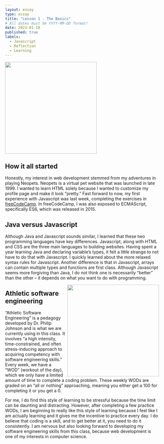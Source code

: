 ```yaml
---
layout: essay
type: essay
title: "Lesson 1 - The Basics"
# All dates must be YYYY-MM-DD format!
date: 2023-01-18
published: true
labels:
  - Javascript
  - Reflection
  - Learning
---
```


<img width="300px" class="rounded float-start pe-4" src="https://www.sunnyneo.com/helppages/oldneo1.jpg">

## How it all started


Honestly, my interest in web development stemmed from my adventures in playing Neopets. Neopets is a virtual pet website that was launched in late 1999. I wanted to learn HTML solely because I wanted to customize my profile page and make it look “pretty.” Fast forward to now, my first experience with Javascript was last week, completing the exercises in [freeCodeCamp](https://www.freecodecamp.org/learn/javascript-algorithms-and-data-structures/). In freeCodeCamp, I was also exposed to ECMAScript, specifically ES6, which was released in 2015. 



## Java versus Javascript

Although Java and Javascript sounds similar, I learned that these two programming languages have key differences. Javascript, along with HTML and CSS are the three main languages to building websites. Having spent a year learning Java and declaring variable’s types, it felt a little strange to not have to do that with Javascript. I quickly learned about the more relaxed syntax rules for Javascript. Another difference is that in Javascript, arrays can contain multiple types and functions are first class. Although Javascript seems more forgiving than Java, I do not think one is necessarily “better” than the other – it depends on what you want to do with programming. 

<img align = "right" width="300px" class="rounded float-start pe-4" src="https://miro.medium.com/max/1400/1*ymgzIlxykSI7--smaBN5mA.webp">



##  Athletic software engineering

“Athletic Software Engineering” is a pedagogy developed by Dr. Philip Johnson and is what we are currently using in this class. It involves “a high intensity, time-constrained, and often stress-inducing approach to acquiring competency with software engineering skills.” Every week, we have a “WOD” (workout of the day), which we only have a limited amount of time to complete a coding problem. These weekly WODs are graded on an “all or nothing” approaching, meaning you either get a 100 for completing it or you get a 0. 

For me, I do find this style of learning to be stressful because the time limit can be daunting and distracting. However, after completing a few practice WODs, I am beginning to really like this style of learning because I feel like I am actually learning and it gives me the incentive to practice every day. I do believe that coding is a skill, and to get better at it, you need to do it consistently. I am nervous but also looking forward to developing my software engineering skills from this class, because web development is one of my interests in computer science. 
